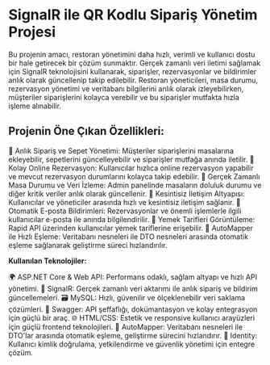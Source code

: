 # SignalR ile QR Kodlu Sipariş Yönetim Projesi

Bu projenin amacı, restoran yönetimini daha hızlı, verimli ve kullanıcı dostu bir hale getirecek bir çözüm sunmaktır. Gerçek zamanlı veri iletimi sağlamak için SignalR teknolojisini kullanarak, siparişler, rezervasyonlar ve bildirimler anlık olarak güncellenip takip edilebilir. Restoran yöneticileri, masa durumu, rezervasyon yönetimi ve veritabanı bilgilerini anlık olarak izleyebilirken, müşteriler siparişlerini kolayca verebilir ve bu siparişler mutfakta hızla işleme alınabilir.


## Projenin Öne Çıkan Özellikleri:

🚀 Anlık Sipariş ve Sepet Yönetimi: Müşteriler siparişlerini masalarına ekleyebilir, sepetlerini güncelleyebilir ve siparişler mutfağa anında iletilir.
🚀 Kolay Online Rezervasyon: Kullanıcılar hızlıca online rezervasyon yapabilir ve mevcut rezervasyon durumlarını kolayca takip edebilir.
🚀 Gerçek Zamanlı Masa Durumu ve Veri İzleme: Admin panelinde masaların doluluk durumu ve diğer kritik veriler anlık olarak güncellenir.
🚀 Kesintisiz İletişim Altyapısı: Kullanıcılar ve yöneticiler arasında hızlı ve kesintisiz iletişim sağlanır.
🚀 Otomatik E-posta Bildirimleri: Rezervasyonlar ve önemli işlemlerle ilgili kullanıcılar e-posta ile anında bilgilendirilir.
🚀 Yemek Tarifleri Görüntüleme: Rapid API üzerinden kullanıcılar yemek tariflerine erişebilir.
🚀 AutoMapper ile Hızlı Eşleme: Veritabanı nesneleri ile DTO nesneleri arasında otomatik eşleme sağlanarak geliştirme süreci hızlandırılır.

**Kullanılan Teknolojiler:**

🌍 ASP.NET Core & Web API: Performans odaklı, sağlam altyapı ve hızlı API yönetimi.
🔗 SignalR: Gerçek zamanlı veri aktarımı ile anlık sipariş ve bildirim güncellemeleri.
🗃️ MySQL: Hızlı, güvenilir ve ölçeklenebilir veri saklama çözümleri.
📜 Swagger: API şeffaflığı, dokümantasyon ve kolay entegrasyon için güçlü bir araç.
🌐 HTML/CSS: Estetik ve responsive kullanıcı arayüzleri için güçlü frontend teknolojileri.
🔄 AutoMapper: Veritabanı nesneleri ile DTO'lar arasında otomatik eşleme, geliştirme sürecini hızlandırır.
🔐 Identity: Kullanıcı kimlik doğrulama, yetkilendirme ve güvenlik yönetimi için entegre çözüm.
